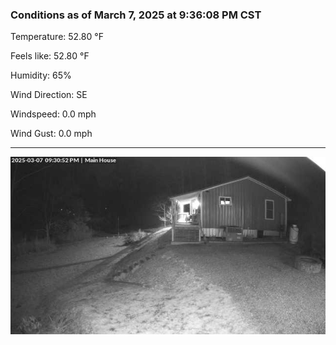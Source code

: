 ### Conditions as of March 7, 2025 at 9:36:08 PM CST 

Temperature: 52.80 &deg;F

Feels like: 52.80 &deg;F

Humidity: 65%

Wind Direction: SE

Windspeed: 0.0 mph

Wind Gust: 0.0 mph

---

<img src="./images/latest.jpeg"/>

